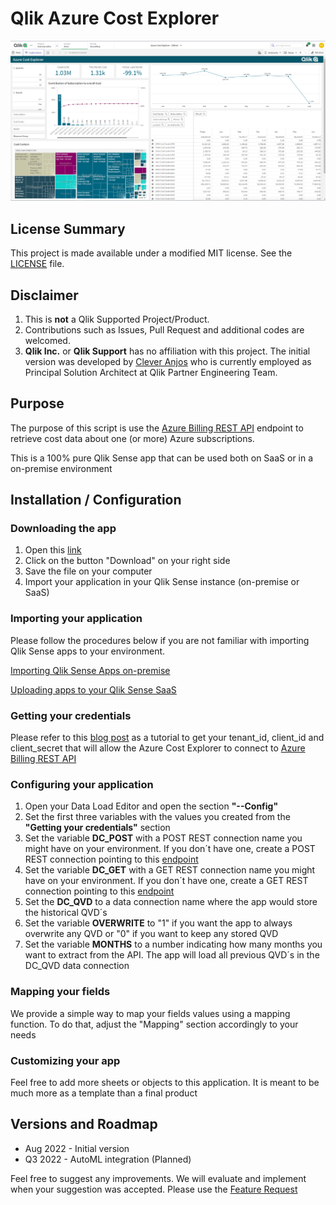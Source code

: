 # Qlik Azure Cost Explorer 

![Screenshot](img/screenshot.png?raw=true "Screenshot")

## License Summary

This project is made available under a modified MIT license. See the [LICENSE](LICENSE) file.

## Disclaimer

1. This is **not** a Qlik Supported Project/Product.
2. Contributions such as Issues, Pull Request and additional codes are welcomed.
3. **Qlik Inc.** or **Qlik Support** has no affiliation with this project. The initial version was developed by [Clever Anjos](https://www.linkedin.com/in/cleveranjos/) who is currently employed as Principal Solution Architect at Qlik Partner Engineering Team.

## Purpose

The purpose of this script is use the [Azure Billing REST API](https://docs.microsoft.com/en-us/rest/api/billing/) endpoint to retrieve cost data about one (or more) Azure subscriptions.

This is a 100% pure Qlik Sense app that can be used both on SaaS or in a on-premise environment

## Installation / Configuration

### Downloading the app

1. Open this [link](qvf/file)
2. Click on the button "Download" on your right side
3. Save the file on your computer
4. Import your application in your Qlik Sense instance (on-premise or SaaS)

### Importing your application

Please follow the procedures below if you are not familiar with importing Qlik Sense apps to your environment.

[Importing Qlik Sense Apps on-premise](https://help.qlik.com/en-US/sense-admin/May2022/Subsystems/DeployAdministerQSE/Content/Sense_DeployAdminister/QSEoW/Administer_QSEoW/Managing_QSEoW/import-apps.htm)

[Uploading apps to your Qlik Sense SaaS](https://help.qlik.com/en-US/cloud-services/Subsystems/Hub/Content/Sense_Hub/Apps/uploading-apps.htm)

### Getting your credentials

Please refer to this [blog post](https://www.inkoop.io/blog/how-to-get-azure-api-credentials/) as a tutorial to get your tenant_id, client_id and client_secret that will allow the Azure Cost Explorer to connect to [Azure Billing REST API](https://docs.microsoft.com/en-us/rest/api/billing/)

### Configuring your application

1. Open your Data Load Editor and open the section **"--Config"**
2. Set the first three variables with the values you created from the **"Getting your credentials"** section
3. Set the variable **DC_POST** with a POST REST connection name you might have on your environment. If you don´t have one, create a POST REST connection pointing to this [endpoint](https://postman-echo.com/post)
4. Set the variable **DC_GET** with a GET REST connection name you might have on your environment. If you don´t have one, create a GET REST connection pointing to this [endpoint](https://postman-echo.com/get?test=123)
5. Set the **DC_QVD** to a data connection name where the app would store the historical QVD´s
6. Set the variable **OVERWRITE** to "1" if you want the app to always overwrite any QVD or "0" if you want to keep any stored QVD
7. Set the variable **MONTHS** to a number indicating how many months you want to extract from the API. The app will load all previous QVD´s in the DC_QVD data connection

### Mapping your fields

We provide a simple way to map your fields values using a mapping function. To do that, adjust the "Mapping" section accordingly to your needs

### Customizing your app

Feel free to add more sheets or objects to this application. It is meant to be much more as a template than a final product

## Versions and Roadmap

* Aug 2022 - Initial version
* Q3 2022 - AutoML integration (Planned)

Feel free to suggest any improvements. We will evaluate and implement when your suggestion was accepted. Please use the [Feature Request](https://github.com/Qlik-PE/qlik-azure-cost-explorer/issues/new?assignees=&labels=&template=feature_request.md&title=)